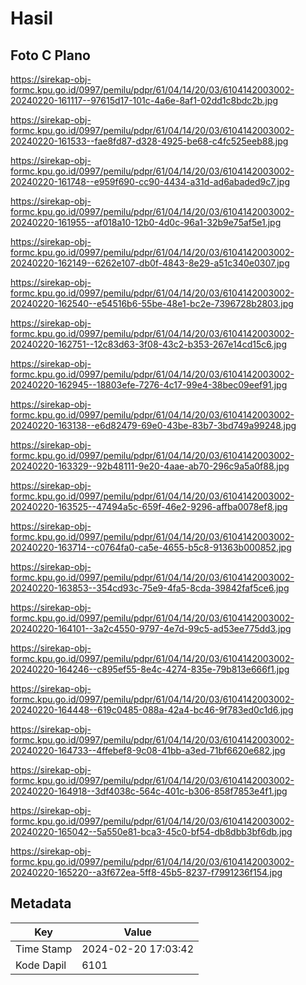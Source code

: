 # Hasil

## Foto C Plano

https://sirekap-obj-formc.kpu.go.id/0997/pemilu/pdpr/61/04/14/20/03/6104142003002-20240220-161117--97615d17-101c-4a6e-8af1-02dd1c8bdc2b.jpg

https://sirekap-obj-formc.kpu.go.id/0997/pemilu/pdpr/61/04/14/20/03/6104142003002-20240220-161533--fae8fd87-d328-4925-be68-c4fc525eeb88.jpg

https://sirekap-obj-formc.kpu.go.id/0997/pemilu/pdpr/61/04/14/20/03/6104142003002-20240220-161748--e959f690-cc90-4434-a31d-ad6abaded9c7.jpg

https://sirekap-obj-formc.kpu.go.id/0997/pemilu/pdpr/61/04/14/20/03/6104142003002-20240220-161955--af018a10-12b0-4d0c-96a1-32b9e75af5e1.jpg

https://sirekap-obj-formc.kpu.go.id/0997/pemilu/pdpr/61/04/14/20/03/6104142003002-20240220-162149--6262e107-db0f-4843-8e29-a51c340e0307.jpg

https://sirekap-obj-formc.kpu.go.id/0997/pemilu/pdpr/61/04/14/20/03/6104142003002-20240220-162540--e54516b6-55be-48e1-bc2e-7396728b2803.jpg

https://sirekap-obj-formc.kpu.go.id/0997/pemilu/pdpr/61/04/14/20/03/6104142003002-20240220-162751--12c83d63-3f08-43c2-b353-267e14cd15c6.jpg

https://sirekap-obj-formc.kpu.go.id/0997/pemilu/pdpr/61/04/14/20/03/6104142003002-20240220-162945--18803efe-7276-4c17-99e4-38bec09eef91.jpg

https://sirekap-obj-formc.kpu.go.id/0997/pemilu/pdpr/61/04/14/20/03/6104142003002-20240220-163138--e6d82479-69e0-43be-83b7-3bd749a99248.jpg

https://sirekap-obj-formc.kpu.go.id/0997/pemilu/pdpr/61/04/14/20/03/6104142003002-20240220-163329--92b48111-9e20-4aae-ab70-296c9a5a0f88.jpg

https://sirekap-obj-formc.kpu.go.id/0997/pemilu/pdpr/61/04/14/20/03/6104142003002-20240220-163525--47494a5c-659f-46e2-9296-affba0078ef8.jpg

https://sirekap-obj-formc.kpu.go.id/0997/pemilu/pdpr/61/04/14/20/03/6104142003002-20240220-163714--c0764fa0-ca5e-4655-b5c8-91363b000852.jpg

https://sirekap-obj-formc.kpu.go.id/0997/pemilu/pdpr/61/04/14/20/03/6104142003002-20240220-163853--354cd93c-75e9-4fa5-8cda-39842faf5ce6.jpg

https://sirekap-obj-formc.kpu.go.id/0997/pemilu/pdpr/61/04/14/20/03/6104142003002-20240220-164101--3a2c4550-9797-4e7d-99c5-ad53ee775dd3.jpg

https://sirekap-obj-formc.kpu.go.id/0997/pemilu/pdpr/61/04/14/20/03/6104142003002-20240220-164246--c895ef55-8e4c-4274-835e-79b813e666f1.jpg

https://sirekap-obj-formc.kpu.go.id/0997/pemilu/pdpr/61/04/14/20/03/6104142003002-20240220-164448--619c0485-088a-42a4-bc46-9f783ed0c1d6.jpg

https://sirekap-obj-formc.kpu.go.id/0997/pemilu/pdpr/61/04/14/20/03/6104142003002-20240220-164733--4ffebef8-9c08-41bb-a3ed-71bf6620e682.jpg

https://sirekap-obj-formc.kpu.go.id/0997/pemilu/pdpr/61/04/14/20/03/6104142003002-20240220-164918--3df4038c-564c-401c-b306-858f7853e4f1.jpg

https://sirekap-obj-formc.kpu.go.id/0997/pemilu/pdpr/61/04/14/20/03/6104142003002-20240220-165042--5a550e81-bca3-45c0-bf54-db8dbb3bf6db.jpg

https://sirekap-obj-formc.kpu.go.id/0997/pemilu/pdpr/61/04/14/20/03/6104142003002-20240220-165220--a3f672ea-5ff8-45b5-8237-f7991236f154.jpg


## Metadata

| Key        | Value               |
| ---------- | ------------------- |
| Time Stamp | 2024-02-20 17:03:42 |
| Kode Dapil | 6101                |




